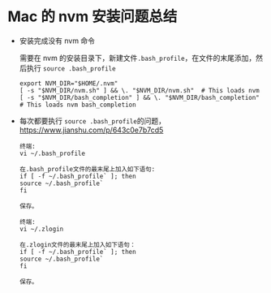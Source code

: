 # Mac 的 nvm 安装问题总结

* 安装完成没有 nvm 命令

  需要在 nvm 的安装目录下，新建文件`.bash_profile`，在文件的末尾添加，然后执行 `source .bash_profile`

  ```shell
  export NVM_DIR="$HOME/.nvm"
  [ -s "$NVM_DIR/nvm.sh" ] && \. "$NVM_DIR/nvm.sh"  # This loads nvm
  [ -s "$NVM_DIR/bash_completion" ] && \. "$NVM_DIR/bash_completion"  # This loads nvm bash_completion
  ```

* 每次都要执行  `source .bash_profile`的问题，https://www.jianshu.com/p/643c0e7b7cd5

  ```shell
  终端: 
  vi ~/.bash_profile
  
  在.bash_profile文件的最末尾上加入如下语句:
  if [ -f ~/.bash_profile` ]; then
  source ~/.bash_profile`
  fi
  
  保存。
  
  终端:
  vi ~/.zlogin
  
  在.zlogin文件的最末尾上加入如下语句：
  if [ -f ~/.bash_profile` ]; then
  source ~/.bash_profile`
  fi
  
  保存。
  ```

  

